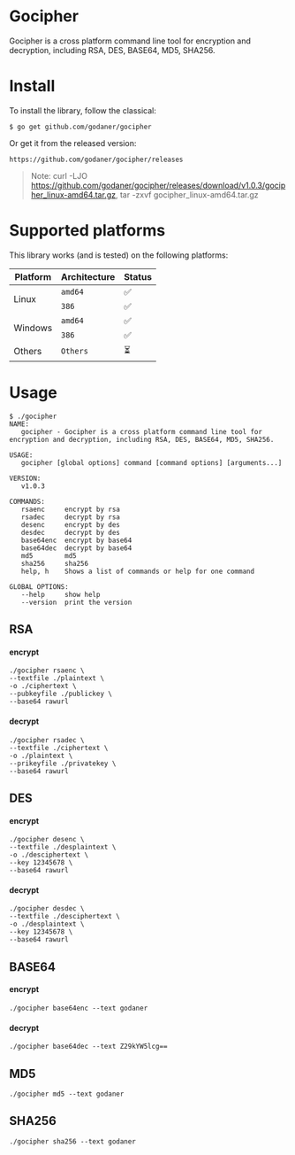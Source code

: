 # Gocipher
Gocipher is a cross platform command line tool for encryption and decryption, including RSA, DES, BASE64, MD5, SHA256.
# Install
To install the library, follow the classical:

    $ go get github.com/godaner/gocipher
    
Or get it from the released version: 

    https://github.com/godaner/gocipher/releases
    
> Note: curl -LJO https://github.com/godaner/gocipher/releases/download/v1.0.3/gocipher_linux-amd64.tar.gz, tar -zxvf gocipher_linux-amd64.tar.gz

# Supported platforms

This library works (and is tested) on the following platforms:

<table>
  <thead>
    <tr>
      <th>Platform</th>
      <th>Architecture</th>
      <th>Status</th>
    </tr>
  </thead>
  <tbody>
    <tr>
      <td rowspan="2">Linux</td>
      <td><code>amd64</code></td>
      <td>✅</td>
    </tr>
    <tr>
      <td><code>386</code></td>
      <td>✅</td>
    </tr>
    <tr>
      <td rowspan="2">Windows</td>
      <td><code>amd64</code></td>
      <td>✅</td>
    </tr>
    <tr>
      <td><code>386</code></td>
      <td>✅</td>
    </tr>
    <tr>
      <td>Others</td>
      <td><code>Others</code></td>
      <td>⏳</td>
    </tr>
  </tbody>
</table>

# Usage
```
$ ./gocipher
NAME:
   gocipher - Gocipher is a cross platform command line tool for encryption and decryption, including RSA, DES, BASE64, MD5, SHA256.

USAGE:
   gocipher [global options] command [command options] [arguments...]

VERSION:
   v1.0.3

COMMANDS:
   rsaenc     encrypt by rsa
   rsadec     decrypt by rsa
   desenc     encrypt by des
   desdec     decrypt by des
   base64enc  encrypt by base64
   base64dec  decrypt by base64
   md5        md5
   sha256     sha256
   help, h    Shows a list of commands or help for one command

GLOBAL OPTIONS:
   --help     show help
   --version  print the version
```
## RSA
#### encrypt
    ./gocipher rsaenc \
    --textfile ./plaintext \
    -o ./ciphertext \
    --pubkeyfile ./publickey \
    --base64 rawurl
#### decrypt
    ./gocipher rsadec \
    --textfile ./ciphertext \
    -o ./plaintext \
    --prikeyfile ./privatekey \
    --base64 rawurl
    
## DES
#### encrypt
    ./gocipher desenc \
    --textfile ./desplaintext \
    -o ./desciphertext \
    --key 12345678 \
    --base64 rawurl
#### decrypt
    ./gocipher desdec \
    --textfile ./desciphertext \
    -o ./desplaintext \
    --key 12345678 \
    --base64 rawurl
## BASE64
#### encrypt
    ./gocipher base64enc --text godaner
#### decrypt
    ./gocipher base64dec --text Z29kYW5lcg==
## MD5
    ./gocipher md5 --text godaner
## SHA256
    ./gocipher sha256 --text godaner